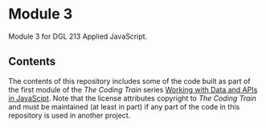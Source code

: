 # Module 3 
Module 3 for DGL 213 Applied JavaScript.

## Contents
The contents of this repository includes some of the code built as part of the first module of the *The Coding Train* series [Working with Data and APIs in JavaScipt](https://www.youtube.com/playlist?list=PLRqwX-V7Uu6YxDKpFzf_2D84p0cyk4T7X). Note that the license attributes copyright to *The Coding Train* and must be maintained (at least in part) if any part of the code in this repository is used in another project.
